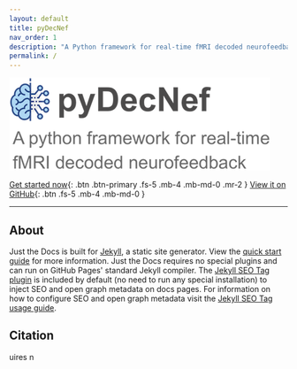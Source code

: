 ```yaml
---
layout: default
title: pyDecNef
nav_order: 1
description: "A Python framework for real-time fMRI decoded neurofeedback"
permalink: /
---
```


![alt text](/assets/images/wide_logo2.png)
  
[Get started now](#getting-started){: .btn .btn-primary .fs-5 .mb-4 .mb-md-0 .mr-2 } [View it on GitHub](https://github.com/pedromargolles/pyDecNef){: .btn .fs-5 .mb-4 .mb-md-0 }

---

## About

Just the Docs is built for [Jekyll](https://jekyllrb.com), a static site generator. View the [quick start guide](https://jekyllrb.com/docs/) for more information. Just the Docs requires no special plugins and can run on GitHub Pages' standard Jekyll compiler. The [Jekyll SEO Tag plugin](https://github.com/jekyll/jekyll-seo-tag) is included by default (no need to run any special installation) to inject SEO and open graph metadata on docs pages. For information on how to configure SEO and open graph metadata visit the [Jekyll SEO Tag usage guide](https://jekyll.github.io/jekyll-seo-tag/usage/).

## Citation

uires n
